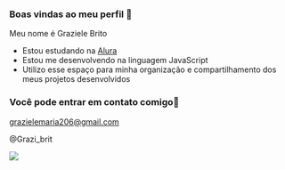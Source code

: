 ### Boas vindas ao meu perfil 💟

Meu nome é Graziele Brito

- Estou estudando na [Alura](https://www.alura.com.br)
- Estou me desenvolvendo na linguagem JavaScript
- Utilizo esse espaço para minha organização e compartilhamento dos meus projetos desenvolvidos

### Você pode entrar em contato comigo📧

grazielemaria206@gmail.com

@Grazi_brit

![](https://media.tenor.com/hRR50Ijq2jkAAAAi/cartoon-network-escandalosos.gif)
